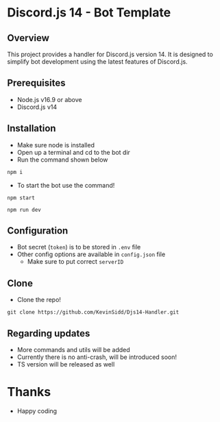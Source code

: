 # Discord.js 14 - Bot Template

## Overview
This project provides a handler for Discord.js version 14. It is designed to simplify bot development using the latest features of Discord.js.

## Prerequisites
- Node.js v16.9 or above
- Discord.js v14

## Installation
- Make sure node is installed
- Open up a terminal and cd to the bot dir
- Run the command shown below
```bash
npm i
```

- To start the bot use the command!
```
npm start
```
```
npm run dev
```

## Configuration
- Bot secret (`token`) is to be stored in `.env` file
- Other config options are available in `config.json` file
  - Make sure to put correct `serverID`

## Clone
- Clone the repo!
```
git clone https://github.com/KevinSidd/Djs14-Handler.git
```

## Regarding updates
- More commands and utils will be added
- Currently there is no anti-crash, will be introduced soon!
- TS version will be released as well

# Thanks
- Happy coding
